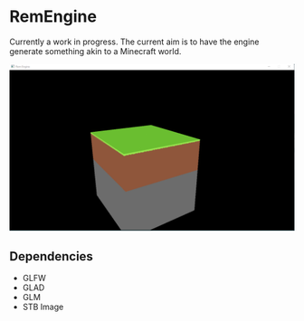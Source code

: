# RemEngine
Currently a work in progress. The current aim is to have the engine generate something akin to a Minecraft world.

![Screenshot of Rem Engine](remEngineScreenshot.png "Screenshot of Rem Engine")

## Dependencies
- GLFW
- GLAD
- GLM
- STB Image
